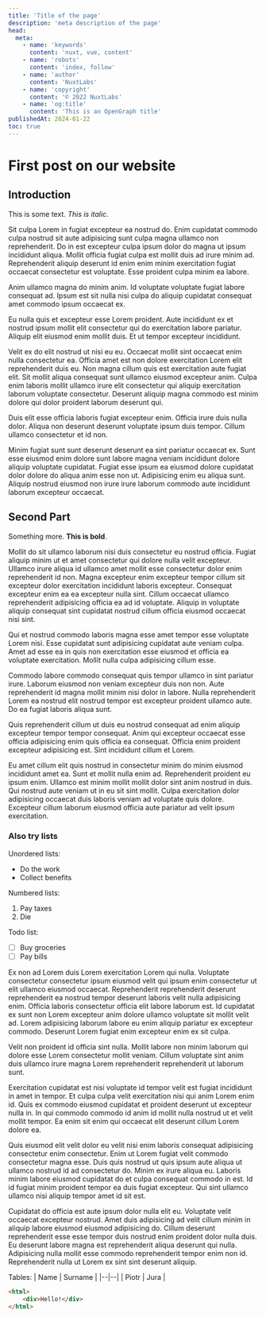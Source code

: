 ```yaml
---
title: 'Title of the page'
description: 'meta description of the page'
head:
  meta:
    - name: 'keywords'
      content: 'nuxt, vue, content'
    - name: 'robots'
      content: 'index, follow'
    - name: 'author'
      content: 'NuxtLabs'
    - name: 'copyright'
      content: '© 2022 NuxtLabs'
    - name: 'og:title'
      content: 'This is an OpenGraph title'
publishedAt: 2024-01-22
toc: true
---
```

# First post on our website
## Introduction 
This is some text. *This is italic*.

Sit culpa Lorem in fugiat excepteur ea nostrud do. Enim cupidatat commodo culpa nostrud sit aute adipisicing sunt culpa magna ullamco non reprehenderit. Do in est excepteur culpa ipsum dolor do magna ut ipsum incididunt aliqua. Mollit officia fugiat culpa est mollit duis ad irure minim ad. Reprehenderit aliquip deserunt id enim enim minim exercitation fugiat occaecat consectetur est voluptate. Esse proident culpa minim ea labore.

Anim ullamco magna do minim anim. Id voluptate voluptate fugiat labore consequat ad. Ipsum est sit nulla nisi culpa do aliquip cupidatat consequat amet commodo ipsum occaecat ex.

Eu nulla quis et excepteur esse Lorem proident. Aute incididunt ex et nostrud ipsum mollit elit consectetur qui do exercitation labore pariatur. Aliquip elit eiusmod enim mollit duis. Et ut tempor excepteur incididunt.

Velit ex do elit nostrud ut nisi eu eu. Occaecat mollit sint occaecat enim nulla consectetur ea. Officia amet est non dolore exercitation Lorem elit reprehenderit duis eu. Non magna cillum quis est exercitation aute fugiat elit. Sit mollit aliqua consequat sunt ullamco eiusmod excepteur anim. Culpa enim laboris mollit ullamco irure elit consectetur qui aliquip exercitation laborum voluptate consectetur. Deserunt aliquip magna commodo est minim dolore qui dolor proident laborum deserunt qui.

Duis elit esse officia laboris fugiat excepteur enim. Officia irure duis nulla dolor. Aliqua non deserunt deserunt voluptate ipsum duis tempor. Cillum ullamco consectetur et id non.

Minim fugiat sunt sunt deserunt deserunt ea sint pariatur occaecat ex. Sunt esse eiusmod enim dolore sunt labore magna veniam incididunt dolore aliquip voluptate cupidatat. Fugiat esse ipsum ea eiusmod dolore cupidatat dolor dolore do aliqua anim esse non ut. Adipisicing enim eu aliqua sunt. Aliquip nostrud eiusmod non irure irure laborum commodo aute incididunt laborum excepteur occaecat.

## Second Part
Something more. **This is bold**.

Mollit do sit ullamco laborum nisi duis consectetur eu nostrud officia. Fugiat aliquip minim ut et amet consectetur qui dolore nulla velit excepteur. Ullamco irure aliqua id ullamco amet mollit esse consectetur dolor enim reprehenderit id non. Magna excepteur enim excepteur tempor cillum sit excepteur dolor exercitation incididunt laboris excepteur. Consequat excepteur enim ea ea excepteur nulla sint. Cillum occaecat ullamco reprehenderit adipisicing officia ea ad id voluptate. Aliquip in voluptate aliquip consequat sint cupidatat nostrud cillum officia eiusmod occaecat nisi sint.

Qui et nostrud commodo laboris magna esse amet tempor esse voluptate Lorem nisi. Esse cupidatat sunt adipisicing cupidatat aute veniam culpa. Amet ad esse ea in quis non exercitation esse eiusmod et officia ea voluptate exercitation. Mollit nulla culpa adipisicing cillum esse.

Commodo labore commodo consequat quis tempor ullamco in sint pariatur irure. Laborum eiusmod non veniam excepteur duis non non. Aute reprehenderit id magna mollit minim nisi dolor in labore. Nulla reprehenderit Lorem ea nostrud elit nostrud tempor est excepteur proident ullamco aute. Do ea fugiat laboris aliqua sunt.

Quis reprehenderit cillum ut duis eu nostrud consequat ad enim aliquip excepteur tempor tempor consequat. Anim qui excepteur occaecat esse officia adipisicing enim quis officia ea consequat. Officia enim proident excepteur adipisicing est. Sint incididunt cillum et Lorem.

Eu amet cillum elit quis nostrud in consectetur minim do minim eiusmod incididunt amet ea. Sunt et mollit nulla enim ad. Reprehenderit proident eu ipsum enim. Ullamco est minim mollit mollit dolor sint anim nostrud in duis. Qui nostrud aute veniam ut in eu sit sint mollit. Culpa exercitation dolor adipisicing occaecat duis laboris veniam ad voluptate quis dolore. Excepteur cillum laborum eiusmod officia aute pariatur ad velit ipsum exercitation.

### Also try lists
Unordered lists:
 - Do the work
 - Collect benefits

Numbered lists:

 1. Pay taxes
 2. Die

Todo list:
 - [ ] Buy groceries
 - [ ] Pay bills

Ex non ad Lorem duis Lorem exercitation Lorem qui nulla. Voluptate consectetur consectetur ipsum eiusmod velit qui ipsum enim consectetur ut elit ullamco eiusmod occaecat. Reprehenderit reprehenderit deserunt reprehenderit ea nostrud tempor deserunt laboris velit nulla adipisicing enim. Officia laboris consectetur officia elit labore laborum est. Id cupidatat ex sunt non Lorem excepteur anim dolore ullamco voluptate sit mollit velit ad. Lorem adipisicing laborum labore eu enim aliquip pariatur ex excepteur commodo. Deserunt Lorem fugiat enim excepteur enim ex sit culpa.

Velit non proident id officia sint nulla. Mollit labore non minim laborum qui dolore esse Lorem consectetur mollit veniam. Cillum voluptate sint anim duis ullamco irure magna Lorem reprehenderit reprehenderit ut laborum sunt.

Exercitation cupidatat est nisi voluptate id tempor velit est fugiat incididunt in amet in tempor. Et culpa culpa velit exercitation nisi qui anim Lorem enim id. Quis ex commodo eiusmod cupidatat et proident deserunt ut excepteur nulla in. In qui commodo commodo id anim id mollit nulla nostrud ut et velit mollit tempor. Ea enim sit enim qui occaecat elit deserunt cillum Lorem dolore ea.

Quis eiusmod elit velit dolor eu velit nisi enim laboris consequat adipisicing consectetur enim consectetur. Enim ut Lorem fugiat velit commodo consectetur magna esse. Duis quis nostrud ut quis ipsum aute aliqua ut ullamco nostrud id ad consectetur do. Minim ex irure aliqua eu. Laboris minim labore eiusmod cupidatat do et culpa consequat commodo in est. Id id fugiat minim proident tempor ea duis fugiat excepteur. Qui sint ullamco ullamco nisi aliquip tempor amet id sit est.

Cupidatat do officia est aute ipsum dolor nulla elit eu. Voluptate velit occaecat excepteur nostrud. Amet duis adipisicing ad velit cillum minim in aliquip labore eiusmod eiusmod adipisicing do. Cillum deserunt reprehenderit esse esse tempor duis nostrud enim proident dolor nulla duis. Eu deserunt labore magna est reprehenderit aliqua deserunt qui nulla. Adipisicing nulla mollit esse commodo reprehenderit tempor enim non id. Reprehenderit nulla ut Lorem ex sint sint deserunt aliquip.

Tables:
| Name | Surname |
|--|--|
| Piotr | Jura |

```html
<html>
	<div>Hello!</div>
</html>
```